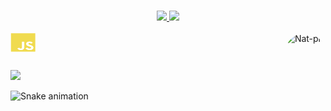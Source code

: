 ### 
<div align="center">
  <a href="https://github.com/natooliv">
  <img height="180em" src="https://github-readme-stats.vercel.app/api?username=natooliv&show_icons=true&theme=dracula&include_all_commits=true&count_private=true"/>
  <img height="180em" src="https://github-readme-stats.vercel.app/api/top-langs/?username=natooliv&layout=compact&langs_count=7&theme=dracula"/>
</div>

<div style="display: inline_block"><br>
  <img align="center" alt="Nat-Js" height="30" width="40" src="https://raw.githubusercontent.com/devicons/devicon/master/icons/javascript/javascript-plain.svg">
  <img align="right" alt="Nat-pic" height="150" style="border-radius:50px;" src="https://picrew.me/share?cd=QSattQJqL1">
</div>

  ##
  <div> 
  <a href="https://www.linkedin.com/in/nataliafpoliv/" target="_blank"><img src="https://img.shields.io/badge/-LinkedIn-%230077B5?style=for-the-badge&logo=linkedin&logoColor=white" target="_blank"></a> 
  
  ![Snake animation](https://github.com/natooliv/blob/output/github-contribution-grid-snake.svg)
